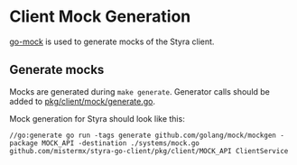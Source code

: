 # Client Mock Generation

[go-mock](https://github.com/golang/mock) is used to generate mocks of the Styra client.

## Generate mocks

Mocks are generated during `make generate`. Generator calls should be added to [pkg/client/mock/generate.go](pkg/client/mock/generate.go).

Mock generation for Styra should look like this:

```golang
//go:generate go run -tags generate github.com/golang/mock/mockgen -package MOCK_API -destination ./systems/mock.go github.com/mistermx/styra-go-client/pkg/client/MOCK_API ClientService
```
